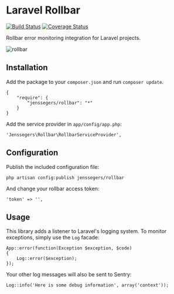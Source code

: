 Laravel Rollbar
===============

[![Build Status](https://travis-ci.org/jenssegers/Laravel-Rollbar.svg)](https://travis-ci.org/jenssegers/Laravel-Rollbar) [![Coverage Status](https://coveralls.io/repos/jenssegers/Laravel-Rollbar/badge.png)](https://coveralls.io/r/jenssegers/Laravel-Rollbar)

Rollbar error monitoring integration for Laravel projects.

![rollbar](https://d37gvrvc0wt4s1.cloudfront.net/static/img/features-dashboard1.png?ts=1361907905)

Installation
------------

Add the package to your `composer.json` and run `composer update`.

    {
        "require": {
            "jenssegers/rollbar": "*"
        }
    }

Add the service provider in `app/config/app.php`:

    'Jenssegers\Rollbar\RollbarServiceProvider',

Configuration
-------------

Publish the included configuration file:

    php artisan config:publish jenssegers/rollbar

And change your rollbar access token:

    'token' => '',

Usage
-----

This library adds a listener to Laravel's logging system. To monitor exceptions, simply use the `Log` facade:

    App::error(function(Exception $exception, $code)
    {
        Log::error($exception);
    });

Your other log messages will also be sent to Sentry:

    Log::info('Here is some debug information', array('context'));
